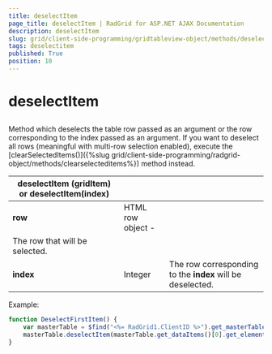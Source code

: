 ```yaml
---
title: deselectItem
page_title: deselectItem | RadGrid for ASP.NET AJAX Documentation
description: deselectItem
slug: grid/client-side-programming/gridtableview-object/methods/deselectitem
tags: deselectitem
published: True
position: 10
---
```


# deselectItem



## 

Method which deselects the table row passed as an argument or the row corresponding to the index passed as an argument. If you want to deselect all rows (meaningful with multi-row selection enabled), execute the [clearSelectedItems()]({%slug grid/client-side-programming/radgrid-object/methods/clearselecteditems%}) method instead.


|  **deselectItem (gridItem) or deselectItem(index)**  |  |  |
| ------ | ------ | ------ |
| **row** |HTML row object - <tr>|The row that will be selected.|
| **index** |Integer|The row corresponding to the **index** will be deselected.|

Example:

````JavaScript
function DeselectFirstItem() {
    var masterTable = $find("<%= RadGrid1.ClientID %>").get_masterTableView();
    masterTable.deselectItem(masterTable.get_dataItems()[0].get_element());
}  
````



